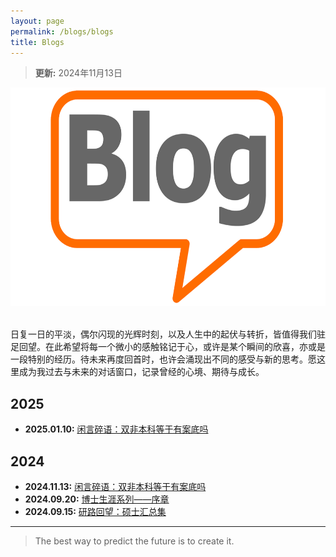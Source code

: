 ```yaml
---
layout: page
permalink: /blogs/blogs
title: Blogs
---
```


> **更新:** 2024年11月13日


<!-- 水平居中的图片 -->
<p style="text-align: center;">
  <img src="\blogs\images\Blog.png" alt="Blog" style="height: 350px;">
</p>

<br>日复一日的平淡，偶尔闪现的光辉时刻，以及人生中的起伏与转折，皆值得我们驻足回望。在此希望将每一个微小的感触铭记于心，或许是某个瞬间的欣喜，亦或是一段特别的经历。待未来再度回首时，也许会涌现出不同的感受与新的思考。愿这里成为我过去与未来的对话窗口，记录曾经的心境、期待与成长。

## 2025

- **2025.01.10:** [闲言碎语：双非本科等于有案底吗](https://wujie3375.github.io\blogs\250110)
<!-- ======================================================================================== -->
## 2024

- **2024.11.13:** [闲言碎语：双非本科等于有案底吗](https://wujie3375.github.io\blogs\241113)
- **2024.09.20:** [博士生涯系列——序章](https://wujie3375.github.io\blogs\240920)
- **2024.09.15:** [研路回望：硕士汇总集](https://wujie3375.github.io\blogs\240915)
  



---

> The best way to predict the future is to create it.